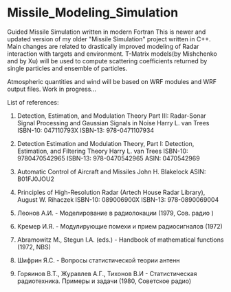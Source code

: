 # Missile_Modeling_Simulation
Guided Missile Simulation written in modern Fortran
This is newer and updated version of my older "Missile Simulation" project
written in C++.
Main changes are related to drastically improved modeling of Radar interaction
with targets and environment.
T-Matrix models(by Mishchenko and by Xu) will be used to compute scattering coefficients returned by
single particles and ensemble of particles.

Atmospheric quantities and wind will be based on WRF modules and WRF output files.
Work in progress...

List of references:

1) Detection, Estimation, and Modulation Theory Part III: Radar-Sonar Signal Processing and Gaussian Signals in Noise
   Harry L. van Trees
   ISBN-10: 047110793X
   ISBN-13: 978-0471107934
   
 2) Detection Estimation and Modulation Theory, Part I: Detection, Estimation, and Filtering Theory 
    Harry L. van Trees
    ISBN-10: 9780470542965
    ISBN-13: 978-0470542965
    ASIN: 0470542969
    
3) Automatic Control of Aircraft and Missiles 
   John H. Blakelock
   ASIN: B01FJ0JOU2
   
 
    
  4) Principles of High-Resolution Radar (Artech House Radar Library), August W. Rihaczek ISBN-10: 089006900X
     ISBN-13: 978-0890069004

  5) Леонов А.И. - Моделирование в радиолокации (1979, Сов. радио )

  6) Кремер И.Я. - Модулирующие помехи и прием радиосигналов (1972)

  7) Abramowitz M., Stegun I.A. (eds.) - Handbook of mathematical functions (1972, NBS)

  8) Шифрин Я.С. - Вопросы статистической теории антенн

  9) Горяинов В.Т., Журавлев А.Г., Тихонов В.И - Статистическая радиотехника. Примеры и задачи (1980, Советское радио)
